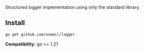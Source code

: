 Structured logger implementation using only the standard library.

## Install

```sh
go get github.com/unemil/logger
```

**Compatibility:** go >= 1.21